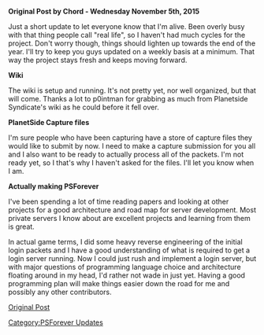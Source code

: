 **Original Post by Chord - Wednesday November 5th, 2015**

Just a short update to let everyone know that I'm alive. Been overly
busy with that thing people call "real life", so I haven't had much
cycles for the project. Don't worry though, things should lighten up
towards the end of the year. I'll try to keep you guys updated on a
weekly basis at a minimum. That way the project stays fresh and keeps
moving forward.

**Wiki**

The wiki is setup and running. It's not pretty yet, nor well organized,
but that will come. Thanks a lot to p0intman for grabbing as much from
Planetside Syndicate's wiki as he could before it fell over.

**PlanetSide Capture files**

I'm sure people who have been capturing have a store of capture files
they would like to submit by now. I need to make a capture submission
for you all and I also want to be ready to actually process all of the
packets. I'm not ready yet, so I that's why I haven't asked for the
files. I'll let you know when I am.

**Actually making PSForever**

I've been spending a lot of time reading papers and looking at other
projects for a good architecture and road map for server development.
Most private servers I know about are excellent projects and learning
from them is great.

In actual game terms, I did some heavy reverse engineering of the
initial login packets and I have a good understanding of what is
required to get a login server running. Now I could just rush and
implement a login server, but with major questions of programming
language choice and architecture floating around in my head, I'd rather
not wade in just yet. Having a good programming plan will make things
easier down the road for me and possibly any other contributors.

[Original Post](http://psforever.net/forum/viewtopic.php?f=11&t=23)

[Category:PSForever Updates](Category:PSForever_Updates.md)
